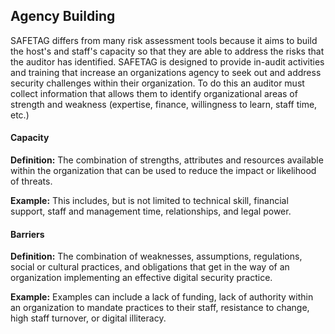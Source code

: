 
## Agency Building

SAFETAG differs from many risk assessment tools because it aims to build the host's and staff's capacity so that they are able to address the risks that the auditor has identified. SAFETAG is designed to provide in-audit activities and training that increase an organizations agency to seek out and address security challenges within their organization. To do this an auditor must collect information that allows them to identify organizational areas of strength and weakness (expertise, finance, willingness to learn, staff time, etc.)

#### Capacity

**Definition:** The combination of strengths, attributes and resources available within the organization that can be used to reduce the impact or likelihood of threats.

**Example:** This includes, but is not limited to technical skill, financial support, staff and management time, relationships, and legal power.

#### Barriers

**Definition:** The combination of weaknesses, assumptions, regulations, social or cultural practices, and obligations that get in the way of an organization implementing an effective digital security practice.

**Example:** Examples can include a lack of funding, lack of authority within an organization to mandate practices to their staff, resistance to change, high staff turnover, or digital illiteracy. 
